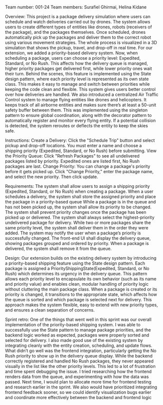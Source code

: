 Team number: 001-24
Team members: Surafiel Ghirmai,  Helina Kidane

Overview:
This project is a package delivery simulation where users can schedule and watch deliveries carried out by drones. The system allows users to create different types of entities like drones, robots (receivers of the package), and the packages themselves. Once scheduled, drones automatically pick up the packages and deliver them to the correct robot using various movement strategies. The whole process is visualized in a 3D simulation that shows the pickup, travel, and drop-off in real time. For our extension, we added a priority-based delivery system. Now, when scheduling a package, users can choose a priority level: Expedited, Standard, or No Rush. This affects how the delivery queue is managed, higher priority packages get delivered first, while lower priority ones wait their turn. Behind the scenes, this feature is implemented using the State design pattern, where each priority level is represented as its own state class. This makes it easy to manage and switch between priorities while keeping the code clean and flexible. This system gives users better control over how deliveries are handled. We also introduced a centralized Air Traffic Control system to manage flying entities like drones and helicopters. It keeps track of all airborne entities and makes sure there’s at least a 50-unit safety buffer between them. This was implemented using the singleton pattern to ensure global coordination, along with the decorator pattern to automatically register and monitor every flying entity. If a potential collision is detected, the system reroutes or deflects the entity to keep the skies safe.

Instructions:
Create a Delivery:
  Click the "Schedule Trip" button and select pickup and drop-off locations. You must enter a name and choose a shipping priority (Expedited, Standard, or No Rush) before submitting.
View the Priority Queue:
  Click "Refresh Packages" to see all undelivered packages listed by priority. Expedited ones are listed first, No Rush packages are last.
Change Priority:
  You can change a package's priority before it gets picked up. Click "Change Priority," enter the package name, and select the new priority. Then click update.

Requirements:
The system shall allow users to assign a shipping priority (Expedited, Standard, or No Rush) when creating a package.
When a user schedules a delivery, the system shall store the assigned priority and place the package in a priority-based queue
While a package is in the queue and has not been picked up, the system shall allow its priority to be changed.
The system shall prevent priority changes once the package has been picked up or delivered.
The system shall always select the highest-priority undelivered package for delivery.
While two or more packages share the same priority level, the system shall deliver them in the order they were added.
The system may notify the user when a package’s priority is successfully changed.
The front-end UI shall display the delivery queue, showing packages grouped and ordered by priority.
When a package is delivered, the system shall remove it from the queue.


Design:
Our extension builds on the existing delivery system by introducing a priority-based shipping feature using the State design pattern. Each package is assigned a PriorityShippingState(Expedited, Standard, or No Rush) which determines its urgency in the delivery queue. This pattern allows each priority level to encapsulate its own behavior (such as its name and priority value) and enables clean, modular handling of priority logic without cluttering the main package class. When a package is created or its priority is changed, it transitions to the appropriate state, which affects how the queue is sorted and which package is selected next for delivery. This approach makes the system flexible, easy to extend with new priority types, and ensures a clean separation of concerns.

Sprint retro:
One of the things that went well in this sprint was our overall implementation of the priority-based shipping system. I was able to successfully use the State pattern to manage package priorities, and the backend logic worked as expected, packages were properly sorted and selected for delivery.  I also made good use of the existing system by integrating cleanly with the entity creation, scheduling, and update flows.
What didn’t go well was the frontend integration, particularly getting the No Rush priority to show up in the delivery queue display. While the backend correctly registered and handled No Rush packages, they never appeared visually in the list like the other priority levels. This led to a lot of frustration and time spent debugging the issue. I tried researching how the frontend renders data from the queue, and experimenting with how the data was passed. Next time, I would plan to allocate more time for frontend testing and research earlier in the sprint. We also would have prioritized integrating frontend feedback sooner, so we could identify visualization bugs earlier and coordinate more effectively between the backend and frontend logic


